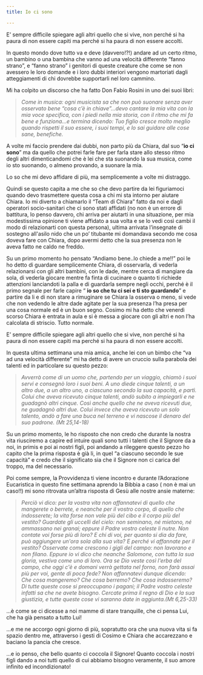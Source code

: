 ```yaml
---
title: Io ci sono

---
```

E’ sempre difficile spiegare agli altri quello che si vive, non perché si ha paura di non essere capiti ma perché si ha paura di non essere accolti.

In questo mondo dove tutto va e deve (davvero!?!) andare ad un certo ritmo, un bambino o una bambina che vanno ad una velocità differente “fanno strano”, e “fanno strano” i genitori di queste creature che come se non avessero le loro domande e i loro dubbi interiori vengono martoriati dagli atteggiamenti di chi dovrebbe supportarli nel loro cammino.

Mi ha colpito un discorso che ha fatto Don Fabio Rosini in uno dei suoi libri:

>_Come in musica: ogni musicista sa che non può suonare senza aver osservato bene “cosa c’è in chiave”…devo cantare la mia vita con la mia voce specifica, con i piedi nella mia storia, con il ritmo che mi fa bene e funziona…e termina dicendo: Tuo figlio cresce molto meglio quando rispetti il suo essere, i suoi tempi, e lo sai guidare alle cose sane, benefiche._

A volte mi faccio prendere dai dubbi, non parto più da Chiara, dal suo “**io ci sono**” ma da quello che potrei farle fare per farla stare allo stesso ritmo degli altri dimenticandomi che è lei che sta suonando la sua musica, come io sto suonando, o almeno provando, a suonare la mia.

Lo so che mi devo affidare di più, ma semplicemente a volte mi distraggo.

Quindi se questo capita a me che so che devo partire da lei figuriamoci quando devo trasmettere questa cosa a chi mi sta intorno per aiutare Chiara. Io mi diverto a chiamarlo il “Team di Chiara” fatto da noi e dagli operatori socio-sanitari che ci sono stati affidati (no non è un errore di battitura, lo penso davvero, chi arriva per aiutarti in una situazione, per mia modestissima opinione ti viene affidato a sua volta e se lo vedi così cambi il modo di relazionarti con questa persona), ultima arrivata l’insegnate di sostegno all'asilo nido che un po’ titubante mi domandava secondo me cosa doveva fare con Chiara, dopo avermi detto che la sua presenza non le aveva fatto ne caldo ne freddo.

Su un primo momento ho pensato “Andiamo bene..lo chiede a me!!” poi le ho detto di guardare semplicemente Chiara, di osservarla, di vederla relazionarsi con gli altri bambini, con le dade, mentre cerca di mangiare da sola, di vederla giocare mentre fa finta di cucinare o quanto ti richiede attenzioni lanciandoti la palla e di guardarla sempre negli occhi, perché è il primo segnale per farle capire “ **io so che tu ci sei e ti sto guardando**” e partire da li e di non stare a rimuginare se Chiara la osserva o meno, si vede che non vedendo le altre dade agitate per la sua presenza l’ha presa per una cosa normale ed è un buon segno. Cosimo mi ha detto che venerdì scorso Chiara è entrata in aula e si è messa a giocare con gli altri e non l’ha calcolata di striscio. Tutto normale.

E’ sempre difficile spiegare agli altri quello che si vive, non perché si ha paura di non essere capiti ma perché si ha paura di non essere accolti.

In questa ultima settimana una mia amica, anche lei con un bimbo che “va ad una velocità differente” mi ha detto di avere un cruccio sulla parabola dei talenti ed in particolare su questo pezzo:

>_Avverrà come di un uomo che, partendo per un viaggio, chiamò i suoi servi e consegnò loro i suoi beni. A uno diede cinque talenti, a un altro due, a un altro uno, a ciascuno secondo la sua capacità, e partì. Colui che aveva ricevuto cinque talenti, andò subito a impiegarli e ne guadagnò altri cinque. Così anche quello che ne aveva ricevuti due, ne guadagnò altri due. Colui invece che aveva ricevuto un solo talento, andò a fare una buca nel terreno e vi nascose il denaro del suo padrone. (Mt 25,14-18)_

Su un primo momento, le ho risposto che non credo che durante la nostra vita riusciremo a capire ed intuire quali sono tutti i talenti che il Signore da a noi, in primis e poi ai nostri figli, poi andando a rileggere questo pezzo ho capito che la prima risposta è già li, in quel “a ciascuno secondo le sue capacità” e credo che il significato sia che il Signore non ci carica del troppo, ma del necessario.

Poi come sempre, la Provvidenza ti viene incontro e durante l’Adorazione Eucaristica in questo fine settimana aprendo la Bibbia a caso ( non è mai un caso!!) mi sono ritrovata un’altra risposta di Gesù alle nostre ansie materne:

>_Perciò vi dico: per la vostra vita non affannatevi di quello che mangerete o berrete, e neanche per il vostro corpo, di quello che indosserete; la vita forse non vale più del cibo e il corpo più del vestito? Guardate gli uccelli del cielo: non seminano, né mietono, né ammassano nei granai; eppure il Padre vostro celeste li nutre. Non contate voi forse più di loro? E chi di voi, per quanto si dia da fare, può aggiungere un'ora sola alla sua vita? E perché vi affannate per il vestito? Osservate come crescono i gigli del campo: non lavorano e non filano. Eppure io vi dico che neanche Salomone, con tutta la sua gloria, vestiva come uno di loro. Ora se Dio veste così l'erba del campo, che oggi c'è e domani verrà gettata nel forno, non farà assai più per voi, gente di poca fede? Non affannatevi dunque dicendo: Che cosa mangeremo? Che cosa berremo? Che cosa indosseremo? Di tutte queste cose si preoccupano i pagani; il Padre vostro celeste infatti sa che ne avete bisogno. Cercate prima il regno di Dio e la sua giustizia, e tutte queste cose vi saranno date in aggiunta.(Mt 6,25-33)_

...è come se ci dicesse a noi mamme di stare tranquille, che ci pensa Lui, che ha già pensato a tutto Lui!

...e me ne accorgo ogni giorno di più, sopratutto ora che una nuova vita si fa spazio dentro me, attraverso i gesti di Cosimo e Chiara che accarezzano e baciano la pancia che cresce.

...e io penso, che bello quanto ci coccola il Signore! Quanto coccola i nostri figli dando a noi tutti quello di cui abbiamo bisogno veramente, il suo amore infinito ed incondizionato!
